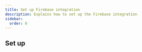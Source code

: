 ```yaml
---
title: Set up Firebase integration
description: Explains how to set up the Firebase integration 
sidebar:
  order: 0
---
```


## Set up 

